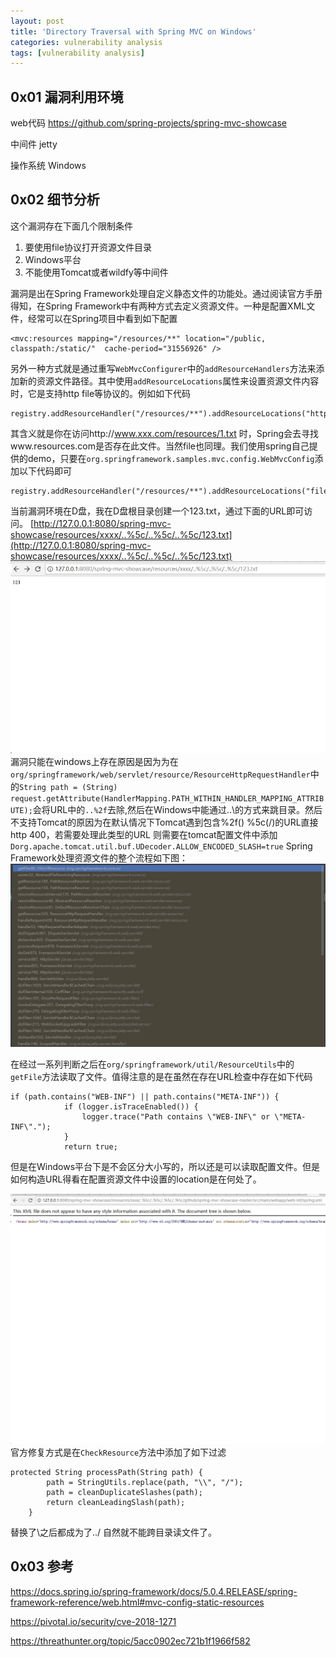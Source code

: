 ```yaml
---
layout: post
title: 'Directory Traversal with Spring MVC on Windows'
categories: vulnerability analysis
tags: [vulnerability analysis]
---
```


## 0x01 漏洞利用环境

web代码 https://github.com/spring-projects/spring-mvc-showcase

中间件 jetty

操作系统 Windows

## 0x02 细节分析

这个漏洞存在下面几个限制条件
1. 要使用file协议打开资源文件目录
2. Windows平台
3. 不能使用Tomcat或者wildfy等中间件

漏洞是出在Spring Framework处理自定义静态文件的功能处。通过阅读官方手册得知，在Spring Framework中有两种方式去定义资源文件。一种是配置XML文件，经常可以在Spring项目中看到如下配置
```
<mvc:resources mapping="/resources/**" location="/public, classpath:/static/"  cache-period="31556926" />
```
另外一种方式就是通过重写```WebMvcConfigurer```中的```addResourceHandlers```方法来添加新的资源文件路径。其中使用```addResourceLocations```属性来设置资源文件内容时，它是支持http file等协议的。例如如下代码
```
registry.addResourceHandler("/resources/**").addResourceLocations("http://www.resources.com/","/resources/");
```
其含义就是你在访问http://www.xxx.com/resources/1.txt 时，Spring会去寻找www.resources.com是否存在此文件。当然file也同理。我们使用spring自己提供的demo，只要在```org.springframework.samples.mvc.config.WebMvcConfig```添加以下代码即可
```
registry.addResourceHandler("/resources/**").addResourceLocations("file:///D:/static/","/resources/");
```
当前漏洞环境在D盘，我在D盘根目录创建一个123.txt，通过下面的URL即可访问。 [http://127.0.0.1:8080/spring-mvc-showcase/resources/xxxx/..%5c/..%5c/..%5c/123.txt](http://127.0.0.1:8080/spring-mvc-showcase/resources/xxxx/..%5c/..%5c/..%5c/123.txt)
![21-48-47](/old_img/2018-04-11-21-48-47.jpg)
漏洞只能在windows上存在原因是因为为在```org/springframework/web/servlet/resource/ResourceHttpRequestHandler```中的```String path = (String) request.getAttribute(HandlerMapping.PATH_WITHIN_HANDLER_MAPPING_ATTRIBUTE);```会将URL中的```..%2f```去除,然后在Windows中能通过..\的方式来跳目录。然后不支持Tomcat的原因为在默认情况下Tomcat遇到包含%2f(\) %5c(/)的URL直接http 400，若需要处理此类型的URL 则需要在tomcat配置文件中添加```Dorg.apache.tomcat.util.buf.UDecoder.ALLOW_ENCODED_SLASH=true```   Spring Framework处理资源文件的整个流程如下图：
![21-43-23](/old_img/2018-04-11-21-43-23.jpg)

在经过一系列判断之后在```org/springframework/util/ResourceUtils```中的```getFile```方法读取了文件。值得注意的是在虽然在存在URL检查中存在如下代码
```
if (path.contains("WEB-INF") || path.contains("META-INF")) {
			if (logger.isTraceEnabled()) {
				logger.trace("Path contains \"WEB-INF\" or \"META-INF\".");
			}
			return true;
```
但是在Windows平台下是不会区分大小写的，所以还是可以读取配置文件。但是如何构造URL得看在配置资源文件中设置的location是在何处了。

![22-07-52](/old_img/2018-04-11-22-07-52.jpg)
官方修复方式是在```CheckResource```方法中添加了如下过滤
```
protected String processPath(String path) {
		path = StringUtils.replace(path, "\\", "/");
		path = cleanDuplicateSlashes(path);
		return cleanLeadingSlash(path);
	}
```
替换了\之后都成为了../ 自然就不能跨目录读文件了。

## 0x03 参考

https://docs.spring.io/spring-framework/docs/5.0.4.RELEASE/spring-framework-reference/web.html#mvc-config-static-resources

https://pivotal.io/security/cve-2018-1271

https://threathunter.org/topic/5acc0902ec721b1f1966f582




